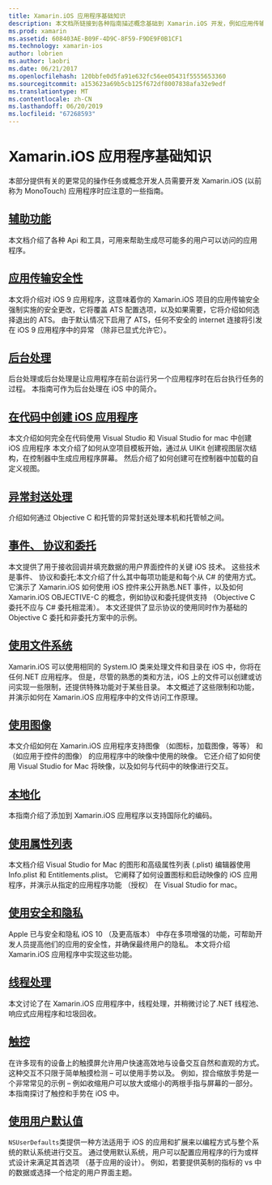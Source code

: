 ```yaml
---
title: Xamarin.iOS 应用程序基础知识
description: 本文档所链接到各种指南描述概念基础到 Xamarin.iOS 开发，例如应用传输安全时，后台处理，事件，与线程处理。
ms.prod: xamarin
ms.assetid: 608403AE-B09F-4D9C-8F59-F9DE9F0B1CF1
ms.technology: xamarin-ios
author: lobrien
ms.author: laobri
ms.date: 06/21/2017
ms.openlocfilehash: 120bbfe0d5fa91e632fc56ee05431f5555653360
ms.sourcegitcommit: a153623a69b5cb125f672df8007838afa32e9edf
ms.translationtype: MT
ms.contentlocale: zh-CN
ms.lasthandoff: 06/20/2019
ms.locfileid: "67268593"
---
```

# <a name="xamarinios-application-fundamentals"></a>Xamarin.iOS 应用程序基础知识

本部分提供有关的更常见的操作任务或概念开发人员需要开发 Xamarin.iOS (以前称为 MonoTouch) 应用程序时应注意的一些指南。

## <a name="accessibilityiosapp-fundamentalsaccessibilitymd"></a>[辅助功能](~/ios/app-fundamentals/accessibility.md)

本文档介绍了各种 Api 和工具，可用来帮助生成尽可能多的用户可以访问的应用程序。

## <a name="app-transport-securityiosapp-fundamentalsatsmd"></a>[应用传输安全性](~/ios/app-fundamentals/ats.md)

本文将介绍对 iOS 9 应用程序，这意味着你的 Xamarin.iOS 项目的应用传输安全强制实施的安全更改，它将覆盖 ATS 配置选项，以及如果需要，它将介绍如何选择退出的 ATS。 由于默认情况下启用了 ATS，任何不安全的 internet 连接将引发在 iOS 9 应用程序中的异常 （除非已显式允许它）。

## <a name="backgroundingiosapp-fundamentalsbackgroundingindexmd"></a>[后台处理](~/ios/app-fundamentals/backgrounding/index.md)

后台处理或后台处理是让应用程序在前台运行另一个应用程序时在后台执行任务的过程。 本指南可作为后台处理在 iOS 中的简介。

## <a name="creating-ios-applications-in-codeiosapp-fundamentalsios-code-onlymd"></a>[在代码中创建 iOS 应用程序](~/ios/app-fundamentals/ios-code-only.md)

本文介绍如何完全在代码使用 Visual Studio 和 Visual Studio for mac 中创建 iOS 应用程序 本文介绍了如何从空项目模板开始，通过从 UIKit 创建视图层次结构，在控制器中生成应用程序屏幕。 然后介绍了如何创建可在控制器中加载的自定义视图。

## <a name="exception-marshalingiosplatformexception-marshalingmd"></a>[异常封送处理](~/ios/platform/exception-marshaling.md)

介绍如何通过 Objective C 和托管的异常封送处理本机和托管帧之间。

## <a name="events-protocols-and-delegatesiosapp-fundamentalsdelegates-protocols-and-eventsmd"></a>[事件、 协议和委托](~/ios/app-fundamentals/delegates-protocols-and-events.md)

本文提供了用于接收回调并填充数据的用户界面控件的关键 iOS 技术。 这些技术是事件、 协议和委托;本文介绍了什么其中每项功能是和每个从 C# 的使用方式。 它演示了 Xamarin.iOS 如何使用 iOS 控件来公开熟悉.NET 事件，以及如何 Xamarin.iOS OBJECTIVE-C 的概念，例如协议和委托提供支持 （Objective C 委托不应与 C# 委托相混淆）。 本文还提供了显示协议的使用同时作为基础的 Objective C 委托和非委托方案中的示例。

## <a name="working-with-the-file-systemiosapp-fundamentalsfile-systemmd"></a>[使用文件系统](~/ios/app-fundamentals/file-system.md)

Xamarin.iOS 可以使用相同的 System.IO 类来处理文件和目录在 iOS 中，你将在任何.NET 应用程序。 但是，尽管的熟悉的类和方法，iOS 上的文件可以创建或访问实现一些限制，还提供特殊功能对于某些目录。 本文概述了这些限制和功能，并演示如何在 Xamarin.iOS 应用程序中的文件访问工作原理。

## <a name="working-with-imagesiosapp-fundamentalsimages-iconsindexmd"></a>[使用图像](~/ios/app-fundamentals/images-icons/index.md)

本文介绍如何在 Xamarin.iOS 应用程序支持图像 （如图标，加载图像，等等） 和 （如应用于控件的图像） 的应用程序中的映像中使用的映像。 它还介绍了如何使用 Visual Studio for Mac 将映像，以及如何与代码中的映像进行交互。

## <a name="localizationiosapp-fundamentalslocalizationindexmd"></a>[本地化](~/ios/app-fundamentals/localization/index.md)

本指南介绍了添加到 Xamarin.iOS 应用程序以支持国际化的编码。

## <a name="working-with-property-listsiosapp-fundamentalsindexmd"></a>[使用属性列表](~/ios/app-fundamentals/index.md)

本文档介绍 Visual Studio for Mac 的图形和高级属性列表 (.plist) 编辑器使用 Info.plist 和 Entitlements.plist。 它阐释了如何设置图标和启动映像的 iOS 应用程序，并演示从指定的应用程序功能 （授权） 在 Visual Studio for mac。

## <a name="working-with-security-and-privacyiosapp-fundamentalssecurity-privacymd"></a>[使用安全和隐私](~/ios/app-fundamentals/security-privacy.md)

Apple 已与安全和隐私 iOS 10 （及更高版本） 中存在多项增强的功能，可帮助开发人员提高他们的应用的安全性，并确保最终用户的隐私。 本文将介绍 Xamarin.iOS 应用程序中实现这些功能。

## <a name="threadingiosapp-fundamentalsthreadingmd"></a>[线程处理](~/ios/app-fundamentals/threading.md)

本文讨论了在 Xamarin.iOS 应用程序中，线程处理，并稍微讨论了.NET 线程池、 响应式应用程序和垃圾回收。

## <a name="touchiosapp-fundamentalstouchindexmd"></a>[触控](~/ios/app-fundamentals/touch/index.md)

在许多现有的设备上的触摸屏允许用户快速高效地与设备交互自然和直观的方式。 这种交互不只限于简单触摸检测 – 可以使用手势以及。 例如，捏合缩放手势是一个非常常见的示例 – 例如收缩用户可以放大或缩小的两根手指与屏幕的一部分。本指南探讨了触控和手势在 iOS 中。

## <a name="working-with-user-defaultsiosapp-fundamentalsuser-defaultsmd"></a>[使用用户默认值](~/ios/app-fundamentals/user-defaults.md)

`NSUserDefaults`类提供一种方法适用于 iOS 的应用和扩展来以编程方式与整个系统的默认系统进行交互。 通过使用默认系统，用户可以配置应用程序的行为或样式设计来满足其首选项 （基于应用的设计）。 例如，若要提供英制的指标的 vs 中的数据或选择一个给定的用户界面主题。

